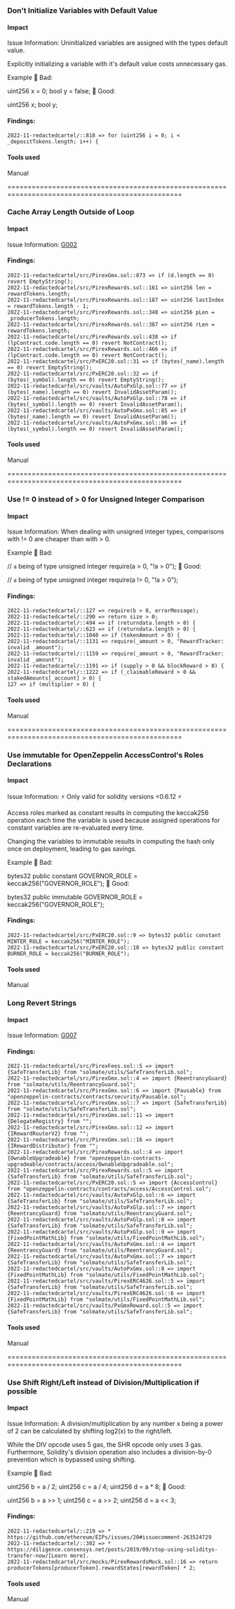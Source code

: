 ### Don't Initialize Variables with Default Value

#### Impact
Issue Information: Uninitialized variables are assigned with the types default value.

Explicitly initializing a variable with it's default value costs unnecessary gas.

Example
🤦 Bad:

uint256 x = 0;
bool y = false;
🚀 Good:

uint256 x;
bool y;

#### Findings:
```
2022-11-redactedcartel/::818 => for (uint256 i = 0; i < _depositTokens.length; i++) {
```
#### Tools used
Manual



=================================================================================================


### Cache Array Length Outside of Loop

#### Impact
Issue Information: [G002](https://github.com/byterocket/c4-common-issues/blob/main/0-Gas-Optimizations.md#g002---cache-array-length-outside-of-loop)

#### Findings:
```
2022-11-redactedcartel/src/PirexGmx.sol::873 => if (d.length == 0) revert EmptyString();
2022-11-redactedcartel/src/PirexRewards.sol::161 => uint256 len = rewardTokens.length;
2022-11-redactedcartel/src/PirexRewards.sol::187 => uint256 lastIndex = rewardTokens.length - 1;
2022-11-redactedcartel/src/PirexRewards.sol::348 => uint256 pLen = _producerTokens.length;
2022-11-redactedcartel/src/PirexRewards.sol::387 => uint256 rLen = rewardTokens.length;
2022-11-redactedcartel/src/PirexRewards.sol::438 => if (lpContract.code.length == 0) revert NotContract();
2022-11-redactedcartel/src/PirexRewards.sol::466 => if (lpContract.code.length == 0) revert NotContract();
2022-11-redactedcartel/src/PxERC20.sol::31 => if (bytes(_name).length == 0) revert EmptyString();
2022-11-redactedcartel/src/PxERC20.sol::32 => if (bytes(_symbol).length == 0) revert EmptyString();
2022-11-redactedcartel/src/vaults/AutoPxGlp.sol::77 => if (bytes(_name).length == 0) revert InvalidAssetParam();
2022-11-redactedcartel/src/vaults/AutoPxGlp.sol::78 => if (bytes(_symbol).length == 0) revert InvalidAssetParam();
2022-11-redactedcartel/src/vaults/AutoPxGmx.sol::85 => if (bytes(_name).length == 0) revert InvalidAssetParam();
2022-11-redactedcartel/src/vaults/AutoPxGmx.sol::86 => if (bytes(_symbol).length == 0) revert InvalidAssetParam();
```
#### Tools used
Manual


=================================================================================================



### Use != 0 instead of > 0 for Unsigned Integer Comparison

#### Impact
Issue Information: When dealing with unsigned integer types, comparisons with != 0 are cheaper than with > 0.

Example
🤦 Bad:

// `a` being of type unsigned integer
require(a > 0, "!a > 0");
🚀 Good:

// `a` being of type unsigned integer
require(a != 0, "!a > 0");

#### Findings:
```
2022-11-redactedcartel/::127 => require(b > 0, errorMessage);
2022-11-redactedcartel/::290 => return size > 0;
2022-11-redactedcartel/::494 => if (returndata.length > 0) {
2022-11-redactedcartel/::623 => if (returndata.length > 0) {
2022-11-redactedcartel/::1040 => if (tokenAmount > 0) {
2022-11-redactedcartel/::1131 => require(_amount > 0, "RewardTracker: invalid _amount");
2022-11-redactedcartel/::1159 => require(_amount > 0, "RewardTracker: invalid _amount");
2022-11-redactedcartel/::1191 => if (supply > 0 && blockReward > 0) {
2022-11-redactedcartel/::1222 => if (_claimableReward > 0 && stakedAmounts[_account] > 0) {
127 => if (multiplier > 0) {
```
#### Tools used
Manual

=================================================================================================




### Use immutable for OpenZeppelin AccessControl's Roles Declarations

#### Impact
Issue Information: ⚡️ Only valid for solidity versions <0.6.12 ⚡️

Access roles marked as constant results in computing the keccak256 operation each time the variable is used because assigned operations for constant variables are re-evaluated every time.

Changing the variables to immutable results in computing the hash only once on deployment, leading to gas savings.

Example
🤦 Bad:

bytes32 public constant GOVERNOR_ROLE = keccak256("GOVERNOR_ROLE");
🚀 Good:

bytes32 public immutable GOVERNOR_ROLE = keccak256("GOVERNOR_ROLE");

#### Findings:
```
2022-11-redactedcartel/src/PxERC20.sol::9 => bytes32 public constant MINTER_ROLE = keccak256("MINTER_ROLE");
2022-11-redactedcartel/src/PxERC20.sol::10 => bytes32 public constant BURNER_ROLE = keccak256("BURNER_ROLE");
```
#### Tools used
Manual

### Long Revert Strings

#### Impact
Issue Information: [G007](https://github.com/byterocket/c4-common-issues/blob/main/0-Gas-Optimizations.md#g007---long-revert-strings)

#### Findings:
```
2022-11-redactedcartel/src/PirexFees.sol::5 => import {SafeTransferLib} from "solmate/utils/SafeTransferLib.sol";
2022-11-redactedcartel/src/PirexGmx.sol::4 => import {ReentrancyGuard} from "solmate/utils/ReentrancyGuard.sol";
2022-11-redactedcartel/src/PirexGmx.sol::6 => import {Pausable} from "openzeppelin-contracts/contracts/security/Pausable.sol";
2022-11-redactedcartel/src/PirexGmx.sol::7 => import {SafeTransferLib} from "solmate/utils/SafeTransferLib.sol";
2022-11-redactedcartel/src/PirexGmx.sol::11 => import {DelegateRegistry} from "";
2022-11-redactedcartel/src/PirexGmx.sol::12 => import {IRewardRouterV2} from "";
2022-11-redactedcartel/src/PirexGmx.sol::16 => import {IRewardDistributor} from "";
2022-11-redactedcartel/src/PirexRewards.sol::4 => import {OwnableUpgradeable} from "openzeppelin-contracts-upgradeable/contracts/access/OwnableUpgradeable.sol";
2022-11-redactedcartel/src/PirexRewards.sol::5 => import {SafeTransferLib} from "solmate/utils/SafeTransferLib.sol";
2022-11-redactedcartel/src/PxERC20.sol::5 => import {AccessControl} from "openzeppelin-contracts/contracts/access/AccessControl.sol";
2022-11-redactedcartel/src/vaults/AutoPxGlp.sol::6 => import {SafeTransferLib} from "solmate/utils/SafeTransferLib.sol";
2022-11-redactedcartel/src/vaults/AutoPxGlp.sol::7 => import {ReentrancyGuard} from "solmate/utils/ReentrancyGuard.sol";
2022-11-redactedcartel/src/vaults/AutoPxGlp.sol::8 => import {SafeTransferLib} from "solmate/utils/SafeTransferLib.sol";
2022-11-redactedcartel/src/vaults/AutoPxGlp.sol::9 => import {FixedPointMathLib} from "solmate/utils/FixedPointMathLib.sol";
2022-11-redactedcartel/src/vaults/AutoPxGmx.sol::4 => import {ReentrancyGuard} from "solmate/utils/ReentrancyGuard.sol";
2022-11-redactedcartel/src/vaults/AutoPxGmx.sol::7 => import {SafeTransferLib} from "solmate/utils/SafeTransferLib.sol";
2022-11-redactedcartel/src/vaults/AutoPxGmx.sol::8 => import {FixedPointMathLib} from "solmate/utils/FixedPointMathLib.sol";
2022-11-redactedcartel/src/vaults/PirexERC4626.sol::5 => import {SafeTransferLib} from "solmate/utils/SafeTransferLib.sol";
2022-11-redactedcartel/src/vaults/PirexERC4626.sol::6 => import {FixedPointMathLib} from "solmate/utils/FixedPointMathLib.sol";
2022-11-redactedcartel/src/vaults/PxGmxReward.sol::5 => import {SafeTransferLib} from "solmate/utils/SafeTransferLib.sol";
```
#### Tools used
Manual



=================================================================================================


### Use Shift Right/Left instead of Division/Multiplication if possible

#### Impact
Issue Information: A division/multiplication by any number x being a power of 2 can be calculated by shifting log2(x) to the right/left.

While the DIV opcode uses 5 gas, the SHR opcode only uses 3 gas. Furthermore, Solidity's division operation also includes a division-by-0 prevention which is bypassed using shifting.

Example
🤦 Bad:

uint256 b = a / 2;
uint256 c = a / 4;
uint256 d = a * 8;
🚀 Good:

uint256 b = a >> 1;
uint256 c = a >> 2;
uint256 d = a << 3;

#### Findings:
```
2022-11-redactedcartel/::219 => * https://github.com/ethereum/EIPs/issues/20#issuecomment-263524729
2022-11-redactedcartel/::302 => * https://diligence.consensys.net/posts/2019/09/stop-using-soliditys-transfer-now/[Learn more].
2022-11-redactedcartel/src/mocks/PirexRewardsMock.sol::16 => return producerTokens[producerToken].rewardStates[rewardToken] * 2;
```
#### Tools used
Manual